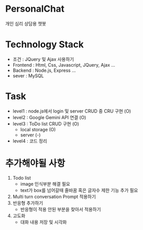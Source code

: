 # PersonalChat
개인 심리 상담용 챗봇

# Technology Stack
- 조건 : JQuery 및 Ajax 사용하기
- Frontend : Html, Css, Javascript, JQuery, Ajax ...
- Backend : Node.js, Express ...
- sever : MySQL

# Task
- level1 : node.js에서 login 및 server CRUD 중 CRU 구현 (O)
- level2 : Google Gemini API 연결 (O)
- level3 : ToDo list CRUD 구현 (O)
  - local storage (O)
  - server (-)
- level4 : 코드 정리 

# 추가해야될 사항
1. Todo list
   - image 인식부분 해결 필요
   - text가 box를 넘어갈때 줄바꿈 혹은 글자수 제한 기능 추가 필요
2. Multi turn conversation Prompt 적용하기
3. 반응형 추가하기
   - 반응형이 적용 안된 부분을 찾아서 적용하기
5. 고도화
   - 대화 내용 저장 및 시각화
